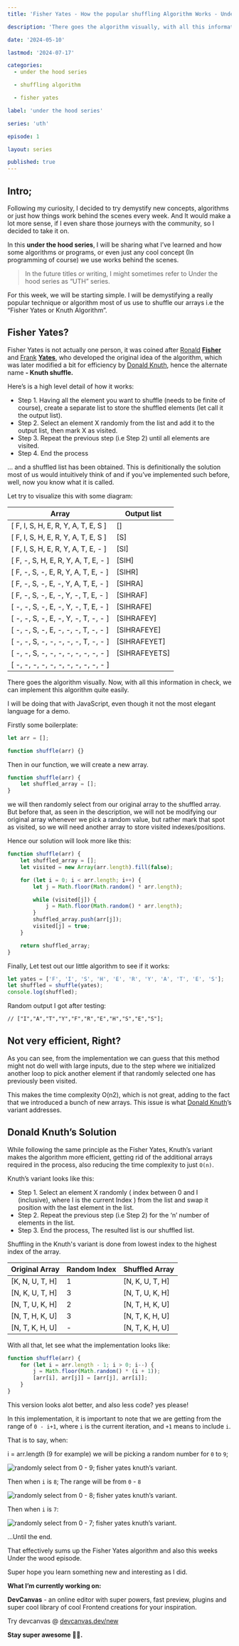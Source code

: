 ```yaml
---
title: 'Fisher Yates - How the popular shuffling Algorithm Works - Under The Hood'

description: 'There goes the algorithm visually, with all this information in check, we can implement this algorithm quite easily. I will be doing that with JavaScript, even though it not the most elegant language for a demo.'

date: '2024-05-10'

lastmod: '2024-07-17'

categories:
  - under the hood series

  - shuffling algorithm

  - fisher yates

label: 'under the hood series'

series: 'uth'

episode: 1

layout: series

published: true
---
```


## Intro;

Following my curiosity, I decided to try demystify new concepts, algorithms or just how things work behind the scenes every week. And It would make a lot more sense, if I even share those journeys with the community, so I decided to take it on.

In this **under the hood series**, I will be sharing what I’ve learned and how some algorithms or programs, or even just any cool concept (In programming of course) we use works behind the scenes.

> In the future titles or writing, I might sometimes refer to Under the hood series as “UTH” series.

For this week, we will be starting simple. I will be demystifying a really popular technique or algorithm most of us use to shuffle our arrays i.e the “Fisher Yates or Knuth Algorithm”.

## Fisher Yates?

Fisher Yates is not actually one person, it was coined after [Ronald](https://en.wikipedia.org/wiki/Ronald_Fisher) [**Fisher**](https://en.wikipedia.org/wiki/Ronald_Fisher) and [Frank](https://en.wikipedia.org/wiki/Frank_Yates) [**Yates**](https://en.wikipedia.org/wiki/Frank_Yates), who developed the original idea of the algorithm, which was later modified a bit for efficiency by [Donald Knuth](https://en.wikipedia.org/wiki/Donald_Knuth), hence the alternate name **- Knuth shuffle.**

Here’s is a high level detail of how it works:

- Step 1. Having all the element you want to shuffle (needs to be finite of course), create a separate list to store the shuffled elements (let call it the output list).
- Step 2. Select an element X randomly from the list and add it to the output list, then mark X as visited.
- Step 3. Repeat the previous step (i.e Step 2) until all elements are visited.
- Step 4. End the process

… and a shuffled list has been obtained. This is definitionally the solution most of us would intuitively think of and if you’ve implemented such before, well, now you know what it is called.

Let try to visualize this with some diagram:

| Array                               | Output list   |
| ----------------------------------- | ------------- |
| [ F, I, S, H, E, R, Y, A, T, E, S ] | []            |
| [ F, I, S, H, E, R, Y, A, T, E, S ] | [S]           |
| [ F, I, S, H, E, R, Y, A, T, E, - ] | [SI]          |
| [ F, -, S, H, E, R, Y, A, T, E, - ] | [SIH]         |
| [ F, -, S, -, E, R, Y, A, T, E, - ] | [SIHR]        |
| [ F, -, S, -, E, -, Y, A, T, E, - ] | [SIHRA]       |
| [ F, -, S, -, E, -, Y, -, T, E, - ] | [SIHRAF]      |
| [ -, -, S, -, E, -, Y, -, T, E, - ] | [SIHRAFE]     |
| [ -, -, S, -, E, -, Y, -, T, -, - ] | [SIHRAFEY]    |
| [ -, -, S, -, E, -, -, -, T, -, - ] | [SIHRAFEYE]   |
| [ -, -, S, -, -, -, -, -, T, -, - ] | [SIHRAFEYET]  |
| [ -, -, S, -, -, -, -, -, -, -, - ] | [SIHRAFEYETS] |
| [ -, -, -, -, -, -, -, -, -, -, - ] |               |

There goes the algorithm visually. Now, with all this information in check, we can implement this algorithm quite easily.

I will be doing that with JavaScript, even though it not the most elegant language for a demo.

Firstly some boilerplate:

```js
let arr = [];

function shuffle(arr) {}
```

Then in our function, we will create a new array.

```js
function shuffle(arr) {
	let shuffled_array = [];
}
```

we will then randomly select from our original array to the shuffled array. But before that, as seen in the description, we will not be modifying our original array whenever we pick a random value, but rather mark that spot as visited, so we will need another array to store visited indexes/positions.

Hence our solution will look more like this:

```js
function shuffle(arr) {
	let shuffled_array = [];
	let visited = new Array(arr.length).fill(false);

	for (let i = 0; i < arr.length; i++) {
		let j = Math.floor(Math.random() * arr.length);

		while (visited[j]) {
			j = Math.floor(Math.random() * arr.length);
		}
		shuffled_array.push(arr[j]);
		visited[j] = true;
	}

	return shuffled_array;
}
```

Finally, Let test out our little algorithm to see if it works:

```js
let yates = ['F', 'I', 'S', 'H', 'E', 'R', 'Y', 'A', 'T', 'E', 'S'];
let shuffled = shuffle(yates);
console.log(shuffled);
```

Random output I got after testing:

```txt
// ["I","A","T","Y","F","R","E","H","S","E","S"];
```

## Not very efficient, Right?

As you can see, from the implementation we can guess that this method might not do well with large inputs, due to the step where we initialized another loop to pick another element if that randomly selected one has previously been visited.

This makes the time complexity O(n2), which is not great, adding to the fact that we introduced a bunch of new arrays. This issue is what [Donald Knuth](https://en.wikipedia.org/wiki/Donald_Knuth)’s variant addresses.

## Donald Knuth’s Solution

While following the same principle as the Fisher Yates, Knuth’s variant makes the algorithm more efficient, getting rid of the additional arrays required in the process, also reducing the time complexity to just `O(n)`.

Knuth’s variant looks like this:

- Step 1. Select an element X randomly ( index between 0 and I (inclusive), where I is the current Index ) from the list and swap it position with the last element in the list.
- Step 2. Repeat the previous step (i.e Step 2) for the ‘n’ number of elements in the list.
- Step 3. End the process, The resulted list is our shuffled list.

Shuffling in the Knuth's variant is done from lowest index to the highest index of the array.

| Original Array  | Random Index | Shuffled Array  |
| --------------- | ------------ | --------------- |
| [K, N, U, T, H] | 1            | [N, K, U, T, H] |
| [N, K, U, T, H] | 3            | [N, T, U, K, H] |
| [N, T, U, K, H] | 2            | [N, T, H, K, U] |
| [N, T, H, K, U] | 3            | [N, T, K, H, U] |
| [N, T, K, H, U] | -            | [N, T, K, H, U] |

With all that, let see what the implementation looks like:

```js
function shuffle(arr) {
	for (let i = arr.length - 1; i > 0; i--) {
		j = Math.floor(Math.random() * (i + 1));
		[arr[i], arr[j]] = [arr[j], arr[i]];
	}
}
```

This version looks alot better, and also less code? yes please!

In this implementation, it is important to note that we are getting from the range of `0 - i+1`, where `i` is the current iteration, and `+1` means to include `i`.

That is to say, when:

i = arr.length (9 for example)
we will be picking a random number for `0` to `9`;

![randomly select from 0 - 9; fisher yates knuth’s variant.](https://paper-attachments.dropboxusercontent.com/s_03F60933FA393E3D4E7330BB1E2EFE2A8F83B9B12C58C30595B17EBEB06CAB9D_1715323296339_Copy+of+Getting+Started+with+DynamoDB.png)

Then when `i` is `8`;
The range will be from `0` - `8`

![randomly select from 0 - 8; fisher yates knuth’s variant.](https://paper-attachments.dropboxusercontent.com/s_03F60933FA393E3D4E7330BB1E2EFE2A8F83B9B12C58C30595B17EBEB06CAB9D_1715193262861_3.png)

Then when `i` is `7`:

![randomly select from 0 - 7; fisher yates knuth’s variant.](https://paper-attachments.dropboxusercontent.com/s_03F60933FA393E3D4E7330BB1E2EFE2A8F83B9B12C58C30595B17EBEB06CAB9D_1715193268921_4.png)

...Until the end.

That effectively sums up the Fisher Yates algorithm and also this weeks Under the wood episode.

Super hope you learn something new and interesting as I did.

**What I’m currently working on:**

**DevCanvas** - an online editor with super powers, fast preview, plugins and super cool library of cool Frontend creations for your inspiration.

Try devcanvas @ [devcanvas.dev/new](https://devcanvas.dev/new)

**Stay super awesome 🫶🏾.**
